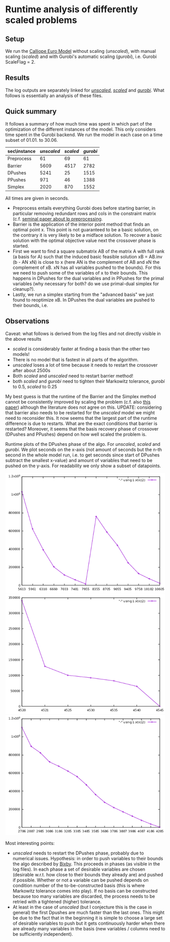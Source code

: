 # Runtime analysis of differently scaled problems

## Setup

We run the [Calliope Euro Model](https://github.com/timtroendle/euro-calliope) without scaling (*unscaled*), with manual scaling (*scaled*) and with Gurobi's automatic scaling (*gurobi*), i.e. Gurobi ScaleFlag = 2.

## Results

The log outputs are separately linked for [*unscaled*](./analysis/unscaled.log), [*scaled*](./analysis/scaled.log) and [*gurobi*](./analysis/gurobiscaled.log). What follows is essentially an analysis of these files.

## Quick summary

It follows a summary of how much time was spent in which part of the optimization of the different instances of the model. This only considers time spent in the Gurobi backend. We run the model in each case on a time subset of 01.01. to 30.06.

|sec\\instance|	*unscaled*|	*scaled*|	*gurobi*|	
|---|---|---|---|
|Preprocess |	61 | 69 |	61 |
|Barrier | 5609 | 4517 | 2782 |
|DPushes | 5241 | 25 | 1515 |
|PPushes | 971 | 46 | 1388 |
|Simplex | 2020 | 870 | 1552 |

All times are given in seconds. 
- Preprocess entails everything Gurobi does before starting barrier, in particular removing redundant rows and cols in the constraint matrix (c.f. [seminal paper about lp preprocessing](https://link.springer.com/article/10.1007/BF01580428).
- Barrier is the application of the interior point method that finds an optimal point x. This point is not guaranteed to be a basic solution, on the contrary it is very likely to be a midface solution. To recover a basic solution with the optimal objective value next the crossover phase is started.
- First we want to find a square submatrix AB of the matrix A with full rank (a basis for A) such that the induced basic feasible solution xB = AB.inv (b - AN xN) is close to x (here AN is the complement of AB and xN the complement of xB. xN has all variables pushed to the bounds). For this we need to push some of the variables of x to their bounds. This happens in DPushes for the dual variables and in PPushes for the primal variables (why necessary for both? do we use primal-dual simplex for cleanup?).
- Lastly, we run a simplex starting from the "advanced basis" we just found to reoptimize xB.
In DPushes the dual variables are pushed to their bounds, i.e. 

## Observations

Caveat: what follows is derived from the log files and not directly visible in the above results
- *scaled* is considerably faster at finding a basis than the other two models!
- There is no model that is fastest in all parts of the algorithm.
- *unscaled* loses a lot of time because it needs to restart the crossover after about 2500s
- Both *scaled* and *unscaled* need to restart barrier method!
- both *scaled* and *gurobi* need to tighten their Markowitz tolerance, *gurobi* to 0.5, *scaled* to 0.25

My best guess is that the runtime of the Barrier and the Simplex method cannot be consistently improved by scaling the problem (c.f. also [this paper](https://link.springer.com/article/10.1007/s10589-011-9420-4)) although the literature does not agree on this. UPDATE: considering that barrier also needs to be restarted for the *unscaled* model we might need to reconsider this. It now seems that the largest part of the runtime difference is due to restarts. What are the exact conditions that barrier is restarted? 
Moreover, it seems that the basis recovery phase of crossover (DPushes and PPushes) depend on how well scaled the problem is.

Runtime plots of the DPushes phase of the algo.
For *unscaled*, *scaled* and *gurobi*. We plot seconds on the x-axis (not amount of seconds but the n-th second in the whole model run, i.e. to get seconds since start of DPushes subtract the smallest x-value) and amount of variables that need to be pushed on the y-axis. For readability we only show a subset of datapoints.


![unscaled](./analysis/scaled.png)
![scaled](./analysis/unscaled.png)
![gurobi](./analysis/gurobi.png)

Most interesting points:
- *unscaled* needs to restart the DPushes phase, probably due to numerical issues. Hypothesis: in order to push variables to their bounds the algo described by [Bixby](https://scholarship.rice.edu/bitstream/handle/1911/101733/TR91-32.pdf?sequence=1&isAllowed=y). This proceeds in phases (as visible in the log files). In each phase a set of desirable variables are chosen (desirable w.r.t. how close to their bounds they already are) and pushed if possible. Whether or not a variable can be pushed depends on condition number of the to-be-constructed basis (this is where Markowitz tolerance comes into play). If no basis can be constructed because too many variables are discarded, the process needs to be retried with a tightened (higher) tolerance.
- At least in the case of *unscaled* (but I conjecture this is the case in general) the first Dpushes are much faster than the last ones. This might be due to the fact that in the beginning it is simple to choose a large set of desirable variables to push but it gets continuously harder when there are already many variables in the basis (new variables / columns need to be sufficiently independent).
